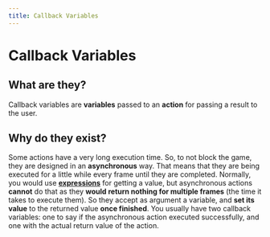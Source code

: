 ```yaml
---
title: Callback Variables
---
```

# Callback Variables

## What are they?

Callback variables are **variables** passed to an **action** for passing a result to the user.

## Why do they exist?

Some actions have a very long execution time. So, to not block the game, they are designed in an **asynchronous** way.
That means that they are being executed for a little while every frame until they are completed.
Normally, you would use **[expressions](/gdevelop5/all-features/expressions)** for getting a value,
but asynchronous actions **cannot** do that as they **would return nothing for multiple frames** (the time it takes to execute them).
So they accept as argument a variable, and **set its value** to the returned value **once finished**.
You usually have two callback variables: one to say if the asynchronous action executed successfully,
and one with the actual return value of the action.